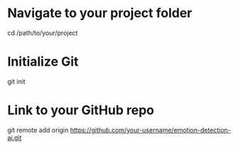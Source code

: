 # Navigate to your project folder
cd /path/to/your/project

# Initialize Git
git init

# Link to your GitHub repo
git remote add origin https://github.com/your-username/emotion-detection-ai.git
